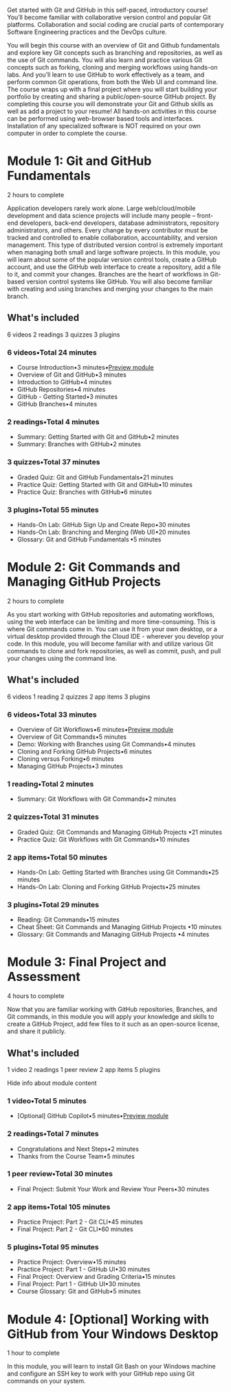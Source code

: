 Get started with Git and GitHub in this self-paced, introductory course! You’ll become familiar with collaborative version control and popular Git platforms. Collaboration and social coding are crucial parts of contemporary Software Engineering practices and the DevOps culture.

You will begin this course with an overview of Git and Github fundamentals and explore key Git concepts such as branching and repositories, as well as the use of Git commands. You will also learn and practice various Git concepts such as forking, cloning and merging workflows using hands-on labs. And you’ll learn to use GitHub to work effectively as a team, and perform common Git operations, from both the Web UI and command line. The course wraps up with a final project where you will start building your portfolio by creating and sharing a public/open-source GitHub project. By completing this course you will demonstrate your Git and Github skills as well as add a project to your resume! All hands-on activities in this course can be performed using web-browser based tools and interfaces. Installation of any specialized software is NOT required on your own computer in order to complete the course.

# Module 1: Git and GitHub Fundamentals

2 hours to complete

Application developers rarely work alone. Large web/cloud/mobile development and data science projects will include many people – front-end developers, back-end developers, database administrators, repository administrators, and others. Every change by every contributor must be tracked and controlled to enable collaboration, accountability, and version management. This type of distributed version control is extremely important when managing both small and large software projects. In this module, you will learn about some of the popular version control tools, create a GitHub account, and use the GitHub web interface to create a repository, add a file to it, and commit your changes. Branches are the heart of workflows in Git-based version control systems like GitHub. You will also become familiar with creating and using branches and merging your changes to the main branch.

## What's included

6 videos 2 readings 3 quizzes 3 plugins
### 6 videos•Total 24 minutes
- Course Introduction•3 minutes•[Preview module](https://www.coursera.org/lecture/getting-started-with-git-and-github/course-introduction-HPf1W)
- Overview of Git and GitHub•3 minutes
- Introduction to GitHub•4 minutes
- GitHub Repositories•4 minutes
- GitHub - Getting Started•3 minutes
- GitHub Branches•4 minutes

### 2 readings•Total 4 minutes

- Summary: Getting Started with Git and GitHub•2 minutes
- Summary: Branches with GitHub•2 minutes

### 3 quizzes•Total 37 minutes

- Graded Quiz: Git and GitHub Fundamentals•21 minutes
- Practice Quiz: Getting Started with Git and GitHub•10 minutes
- Practice Quiz: Branches with GitHub•6 minutes

### 3 plugins•Total 55 minutes

- Hands-On Lab: GitHub Sign Up and Create Repo•30 minutes
- Hands-On Lab: Branching and Merging (Web UI)•20 minutes
- Glossary: Git and GitHub Fundamentals •5 minutes

# Module 2: Git Commands and Managing GitHub Projects

2 hours to complete

As you start working with GitHub repositories and automating workflows, using the web interface can be limiting and more time-consuming. This is where Git commands come in. You can use it from your own desktop, or a virtual desktop provided through the Cloud IDE - wherever you develop your code. In this module, you will become familiar with and utilize various Git commands to clone and fork repositories, as well as commit, push, and pull your changes using the command line.

## What's included

6 videos 1 reading 2 quizzes 2 app items 3 plugins
### 6 videos•Total 33 minutes

- Overview of Git Workflows•6 minutes•[Preview module](https://www.coursera.org/lecture/getting-started-with-git-and-github/overview-of-git-workflows-ZL8gJ)
- Overview of Git Commands•5 minutes
- Demo: Working with Branches using Git Commands•4 minutes
- Cloning and Forking GitHub Projects•6 minutes
- Cloning versus Forking•6 minutes
- Managing GitHub Projects•3 minutes

### 1 reading•Total 2 minutes

- Summary: Git Workflows with Git Commands•2 minutes

### 2 quizzes•Total 31 minutes

- Graded Quiz: Git Commands and Managing GitHub Projects •21 minutes
- Practice Quiz: Git Workflows with Git Commands•10 minutes

### 2 app items•Total 50 minutes

- Hands-On Lab: Getting Started with Branches using Git Commands•25 minutes
- Hands-On Lab: Cloning and Forking GitHub Projects•25 minutes

### 3 plugins•Total 29 minutes

- Reading: Git Commands•15 minutes
- Cheat Sheet: Git Commands and Managing GitHub Projects •10 minutes
- Glossary: Git Commands and Managing GitHub Projects •4 minutes

# Module 3: Final Project and Assessment

4 hours to complete

Now that you are familiar working with GitHub repositories, Branches, and Git commands, in this module you will apply your knowledge and skills to create a GitHub Project, add few files to it such as an open-source license, and share it publicly.

## What's included

1 video 2 readings 1 peer review 2 app items 5 plugins

Hide info about module content

### 1 video•Total 5 minutes

- [Optional] GitHub Copilot•5 minutes•[Preview module](https://www.coursera.org/lecture/getting-started-with-git-and-github/optional-github-copilot-9Kj6D)

### 2 readings•Total 7 minutes

- Congratulations and Next Steps•2 minutes
- Thanks from the Course Team•5 minutes

### 1 peer review•Total 30 minutes

- Final Project: Submit Your Work and Review Your Peers•30 minutes

### 2 app items•Total 105 minutes

- Practice Project: Part 2 - Git CLI•45 minutes
- Final Project: Part 2 - Git CLI•60 minutes

### 5 plugins•Total 95 minutes

- Practice Project: Overview•15 minutes
- Practice Project: Part 1 - GitHub UI•30 minutes
- Final Project: Overview and Grading Criteria•15 minutes
- Final Project: Part 1 - GitHub UI•30 minutes
- Course Glossary: Git and GitHub•5 minutes

# Module 4: [Optional] Working with GitHub from Your Windows Desktop

1 hour to complete

In this module, you will learn to install Git Bash on your Windows machine and configure an SSH key to work with your GitHub repo using Git commands on your system.
